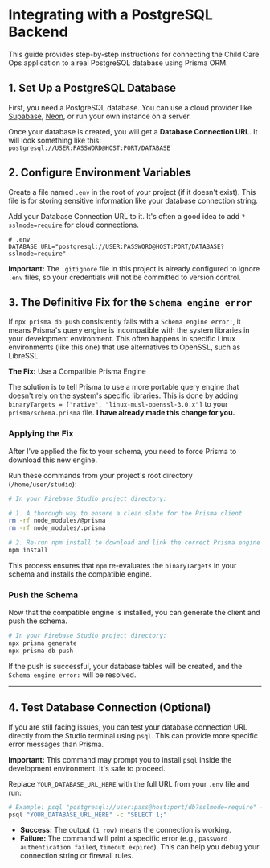 # Integrating with a PostgreSQL Backend

This guide provides step-by-step instructions for connecting the Child Care Ops application to a real PostgreSQL database using Prisma ORM.

## 1. Set Up a PostgreSQL Database

First, you need a PostgreSQL database. You can use a cloud provider like [Supabase](https://supabase.com/), [Neon](https://neon.tech/), or run your own instance on a server.

Once your database is created, you will get a **Database Connection URL**. It will look something like this:
`postgresql://USER:PASSWORD@HOST:PORT/DATABASE`

## 2. Configure Environment Variables

Create a file named `.env` in the root of your project (if it doesn't exist). This file is for storing sensitive information like your database connection string.

Add your Database Connection URL to it. It's often a good idea to add `?sslmode=require` for cloud connections.

```env
# .env
DATABASE_URL="postgresql://USER:PASSWORD@HOST:PORT/DATABASE?sslmode=require"
```

**Important:** The `.gitignore` file in this project is already configured to ignore `.env` files, so your credentials will not be committed to version control.

## 3. The Definitive Fix for the `Schema engine error`

If `npx prisma db push` consistently fails with a `Schema engine error:`, it means Prisma's query engine is incompatible with the system libraries in your development environment. This often happens in specific Linux environments (like this one) that use alternatives to OpenSSL, such as LibreSSL.

**The Fix:** Use a Compatible Prisma Engine

The solution is to tell Prisma to use a more portable query engine that doesn't rely on the system's specific libraries. This is done by adding `binaryTargets = ["native", "linux-musl-openssl-3.0.x"]` to your `prisma/schema.prisma` file. **I have already made this change for you.**

### Applying the Fix

After I've applied the fix to your schema, you need to force Prisma to download this new engine.

Run these commands from your project's root directory (`/home/user/studio`):

```bash
# In your Firebase Studio project directory:

# 1. A thorough way to ensure a clean slate for the Prisma client
rm -rf node_modules/@prisma
rm -rf node_modules/.prisma

# 2. Re-run npm install to download and link the correct Prisma engine
npm install
```
This process ensures that `npm` re-evaluates the `binaryTargets` in your schema and installs the compatible engine.

### Push the Schema

Now that the compatible engine is installed, you can generate the client and push the schema.

```bash
# In your Firebase Studio project directory:
npx prisma generate
npx prisma db push
```

If the push is successful, your database tables will be created, and the `Schema engine error:` will be resolved.

---

## 4. Test Database Connection (Optional)

If you are still facing issues, you can test your database connection URL directly from the Studio terminal using `psql`. This can provide more specific error messages than Prisma.

**Important:** This command may prompt you to install `psql` inside the development environment. It's safe to proceed.

Replace `YOUR_DATABASE_URL_HERE` with the full URL from your `.env` file and run:
```bash
# Example: psql "postgresql://user:pass@host:port/db?sslmode=require" -c "SELECT 1;"
psql "YOUR_DATABASE_URL_HERE" -c "SELECT 1;"
```
- **Success:** The output `(1 row)` means the connection is working.
- **Failure:** The command will print a specific error (e.g., `password authentication failed`, `timeout expired`). This can help you debug your connection string or firewall rules.

